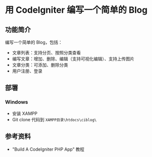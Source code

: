# 用 CodeIgniter 编写一个简单的 Blog

## 功能简介

编写一个简单的 Blog，包括：

- 文章列表：支持分页、按照分类查看
- 编写文章：增加、删除、编辑（支持可视化编辑）、支持上传图片
- 文章分类：可添加、删除分类
- 用户注册、登录

## 部署
### Windows
- 安装 XAMPP
- Git clone 代码到 `XAMPP目录\htdocs\ciblog\`

## 参考资料
- "Build A CodeIgniter PHP App" 教程